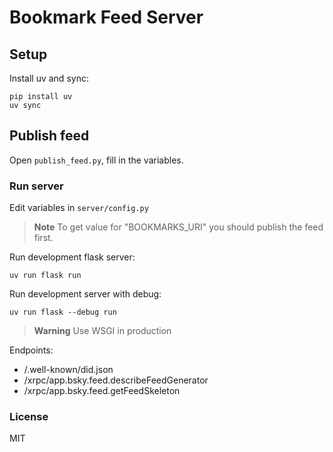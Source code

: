 # Bookmark Feed Server

## Setup

Install uv and sync:

```shell
pip install uv
uv sync
```

## Publish feed

Open `publish_feed.py`, fill in the variables.

### Run server

Edit variables in `server/config.py`

> **Note**
> To get value for "BOOKMARKS_URI" you should publish the feed first.

Run development flask server:

```shell
uv run flask run
```

Run development server with debug:

```shell
uv run flask --debug run
```

> **Warning**
> Use WSGI in production

Endpoints:

- /.well-known/did.json
- /xrpc/app.bsky.feed.describeFeedGenerator
- /xrpc/app.bsky.feed.getFeedSkeleton

### License

MIT

